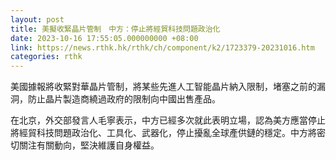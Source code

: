 ```yaml
---
layout: post
title: 美擬收緊晶片管制　中方：停止將經貿科技問題政治化
date: 2023-10-16 17:55:05.000000000 +08:00
link: https://news.rthk.hk/rthk/ch/component/k2/1723379-20231016.htm
categories: rthk
---
```


美國據報將收緊對華晶片管制，將某些先進人工智能晶片納入限制，堵塞之前的漏洞，防止晶片製造商繞過政府的限制向中國出售產品。

在北京，外交部發言人毛寧表示，中方已經多次就此表明立場，認為美方應當停止將經貿科技問題政治化、工具化、武器化，停止擾亂全球產供鏈的穩定。中方將密切關注有關動向，堅決維護自身權益。
